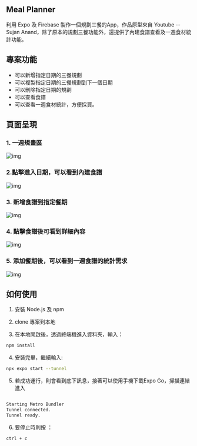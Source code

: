 ## Meal Planner

利用 Expo 及 Firebase 製作一個規劃三餐的App，作品原型來自 Youtube -- Sujan Anand，除了原本的規劃三餐功能外，還提供了內建食譜查看及一週食材統計功能。

## 專案功能

- 可以新增指定日期的三餐規劃
- 可以複製指定日期的三餐規劃到下一個日期
- 可以刪除指定日期的規劃
- 可以查看食譜
- 可以查看一週食材統計，方便採買。


## 頁面呈現

### 1. 一週規畫區

![img](https://upload.cc/i1/2024/03/09/yDWXeS.png)

### 2.點擊進入日期，可以看到內建食譜

![img](https://upload.cc/i1/2024/03/09/ehwFOY.gif)

### 3. 新增食譜到指定餐期

![img](https://upload.cc/i1/2024/03/09/pw0oN6.gif)


### 4. 點擊食譜後可看到詳細內容

![img](https://upload.cc/i1/2024/03/09/yQXZw0.png) 


### 5. 添加餐期後，可以看到一週食譜的統計需求

![img](https://upload.cc/i1/2024/03/09/KCcDFP.png)


## 如何使用

1. 安裝 Node.js 及 npm
2. clone 專案到本地

3. 在本地開啟後，透過終端機進入資料夾，輸入：

```bash
npm install
```

4. 安裝完畢，繼續輸入:

```bash
npx expo start --tunnel
```

5. 若成功運行，則會看到底下訊息，接著可以使用手機下載Expo Go，掃描連結進入

```bash

Starting Metro Bundler
Tunnel connected.
Tunnel ready.
```

6. 要停止時則按 ：

```bash
ctrl + c
```

